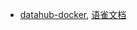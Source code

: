 * [datahub-docker](datahub_docker/datahub-docker.md), [语雀文档](https://mansui.yuque.com/g/gdhg3r/copv4n/kr6g6qqg994llm8d/collaborator/join?token=tmRiBE1af9Nu9i8P)
